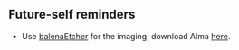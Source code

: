 ## Future-self reminders
- Use [balenaEtcher](https://etcher.balena.io/) for the imaging, download Alma [here](https://repo.almalinux.org/almalinux/9/raspberrypi/images/).